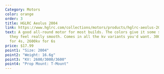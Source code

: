 ```yaml
---
Category: Motors
color: orange
order: 3
title: HGLRC Aeolus 2004
link: https://www.hglrc.com/collections/motors/products/hglrc-aeolus-2004-3000kv-1800kv-brushless-motor
text: A good all-round motor for most builds. The colors give it some style, and
  they feel really smooth. Comes in all the kv variants you'd want. 3000/3600kv
  for 4s, 2600kv for 6s
price: $17.99
point1: "Size: 2004"
point2: "Weight: 16.6g"
point3: "KV: 2600/3000/3600"
point4: "Prop Mount: T-Mount"
---
```

